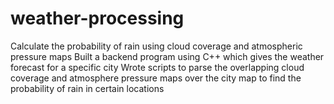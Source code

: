 # weather-processing
Calculate the probability of rain using cloud coverage and atmospheric pressure maps
Built a backend program using C++ which gives the weather forecast for a specific city
Wrote scripts to parse the overlapping cloud coverage and atmosphere pressure maps over the city map to find the probability of rain in certain locations
